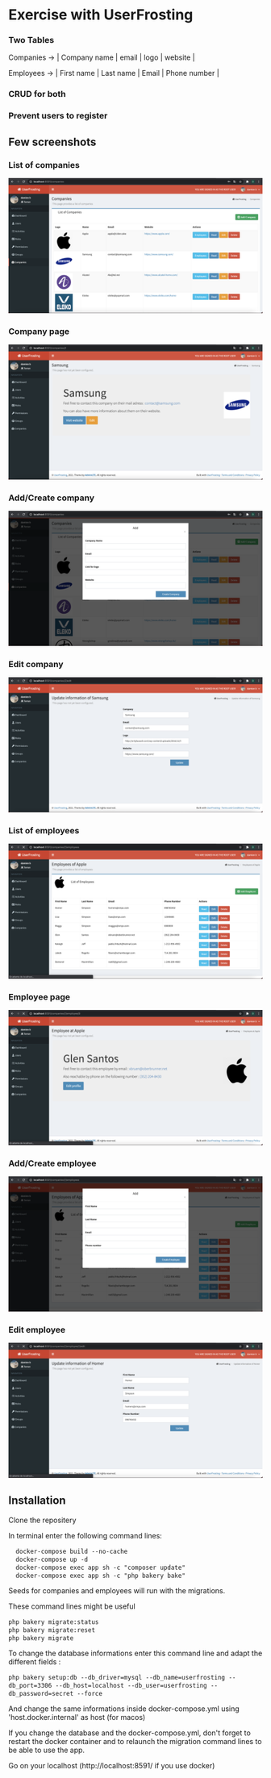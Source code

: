 # Exercise with UserFrosting 

### Two Tables
 Companies -> | Company name | email | logo | website | 

Employees -> | First name | Last name | Email | Phone number | 


### CRUD for both 
### Prevent users to register

## Few screenshots

### List of companies
![List of companies](screenshots/list_companies.png)

### Company page 
![Company page](screenshots/show_company.png)

### Add/Create company
![Add/Create company](screenshots/add_company.png)

### Edit company
![Edit company](screenshots/edit_company.png)

### List of employees
![List of employees](screenshots/list_employees.png)

### Employee page 
![Employee page](screenshots/show_employee.png)

### Add/Create employee
![Add/Create employee](screenshots/add_employee.png)

### Edit employee
![Edit employee](screenshots/edit_employee.png)

## Installation

Clone the repositery 

In terminal enter the following command lines:
```
  docker-compose build --no-cache
  docker-compose up -d
  docker-compose exec app sh -c "composer update"
  docker-compose exec app sh -c "php bakery bake"
```
Seeds for companies and employees will run with the migrations.

These command lines might be useful
```
php bakery migrate:status
php bakery migrate:reset
php bakery migrate
```

To change the database informations enter this command line and adapt the different fields :
```
php bakery setup:db --db_driver=mysql --db_name=userfrosting --db_port=3306 --db_host=localhost --db_user=userfrosting --db_password=secret --force
```
And change the same informations inside docker-compose.yml using 'host.docker.internal' as host (for macos)

If you change the database and the docker-compose.yml, don't forget to restart the docker container and to relaunch the migration command lines to be able to use the app.

Go on your localhost (http://localhost:8591/ if you use docker)
